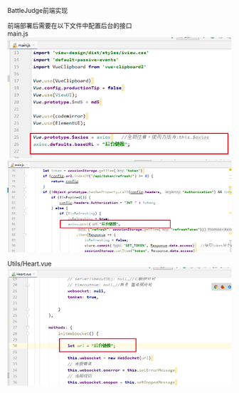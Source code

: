 BattleJudge前端实现

前端部署后需要在以下文件中配置后台的接口\
main.js\
![](./img/main1.png)
![](./img/main2.png)

Utils/Heart.vue\
![](./img/heart.png)
